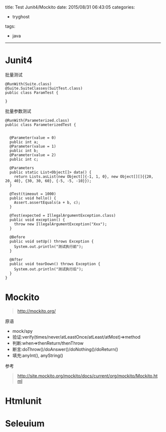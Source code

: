 title: Test Junit4/Mockito
date: 2015/08/31 06:43:05
categories:
 - tryghost

tags:
 - java 



---

# Junit4
批量测试
```language-java
@RunWith(Suite.class)
@Suite.SuiteClasses(SuitTest.class)
public class ParamTest {

}
```

批量参数测试
```language-java
@RunWith(Parameterized.class)
public class ParameterizedTest {


  @Parameter(value = 0)
  public int a;
  @Parameter(value = 1)
  public int b;
  @Parameter(value = 2)
  public int c;

  @Parameters
  public static List<Object[]> data() {
    return Lists.asList(new Object[]{-1, 1, 0}, new Object[][]{{20, 20, 40}, {30, 30, 60}, {-5, -5, -10}});
  }

  @Test(timeout = 1000)
  public void hello() {
    Assert.assertEquals(a + b, c);
  }

  @Test(expected = IllegalArgumentException.class)
  public void exception() {
    throw new IllegalArgumentException("Xxx");
  }

  @Before
  public void setUp() throws Exception {
    System.out.println("测试执行前");
  }

  @After
  public void tearDown() throws Exception {
    System.out.println("测试执行后");
  }
}

```



# Mockito
>http://mockito.org/

原语

 * mock/spy
 * 验证:verify(times/never/atLeastOnce/atLeast/atMost)=>method
 * 判断:when=>thenReturn/thenThrow
 * 断言:doThrow()/doAnswer()/doNothing()/doReturn()  
 * 填充:anyInt(), anyString()

参考
>http://site.mockito.org/mockito/docs/current/org/mockito/Mockito.html

# Htmlunit

# Seleuium




